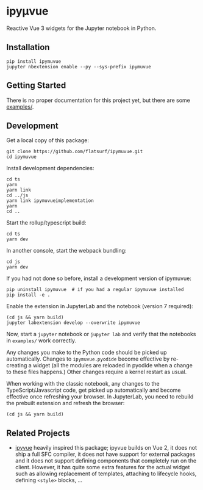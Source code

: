 # ipyμvue

Reactive Vue 3 widgets for the Jupyter notebook in Python.

Installation
------------

    pip install ipymuvue
    jupyter nbextension enable --py --sys-prefix ipymuvue


Getting Started
---------------

There is no proper documentation for this project yet, but there are some
[examples/](examples/).

Development
-----------

Get a local copy of this package:

    git clone https://github.com/flatsurf/ipymuvue.git
    cd ipymuvue

Install development dependencies:

    cd ts
    yarn
    yarn link
    cd ../js
    yarn link ipymuvueimplementation
    yarn
    cd ..

Start the rollup/typescript build:

    cd ts
    yarn dev

In another console, start the webpack bundling:

    cd js
    yarn dev

If you had not done so before, install a development version of ipymuvue:

    pip uninstall ipymuvue  # if you had a regular ipymuvue installed
    pip install -e .

Enable the extension in JupyterLab and the notebook (version 7 required):

    (cd js && yarn build)
    jupyter labextension develop --overwrite ipymuvue

Now, start a `jupyter` notebook or `jupyter lab` and verify that the notebooks in `examples/` work correctly.

Any changes you make to the Python code should be picked up automatically. Changes to `ipymuvue.pyodide` become effective by re-creating a widget (all the modules are reloaded in pyodide when a change to these files happens.) Other changes require a kernel restart as usual.

When working with the classic notebook, any changes to the TypeScript/Javascript code, get picked up automatically and become effective once refreshing your browser. In JupyterLab, you need to rebuild the prebuilt extension and refresh the browser:

    (cd js && yarn build)


Related Projects
----------------

* [ipyvue](https://github.com/widgetti/ipyvue) heavily inspired this package; ipyvue builds on Vue 2, it does not ship a full SFC compiler, it does not have support for external packages and it does not support defining components that completely run on the client. However, it has quite some extra features for the actual widget such as allowing replacement of templates, attaching to lifecycle hooks, defining `<style>` blocks, …
